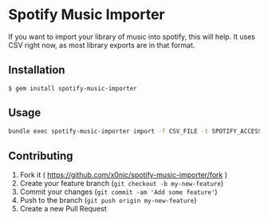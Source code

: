 # Spotify Music Importer

If you want to import your library of music into spotify, this will help. It uses CSV right now, as most library exports are in that format.

## Installation

    $ gem install spotify-music-importer

## Usage

```sh
bundle exec spotify-music-importer import -f CSV_FILE -t SPOTIFY_ACCESS_TOKEN
```

## Contributing

1. Fork it ( https://github.com/x0nic/spotify-music-importer/fork )
2. Create your feature branch (`git checkout -b my-new-feature`)
3. Commit your changes (`git commit -am 'Add some feature'`)
4. Push to the branch (`git push origin my-new-feature`)
5. Create a new Pull Request
